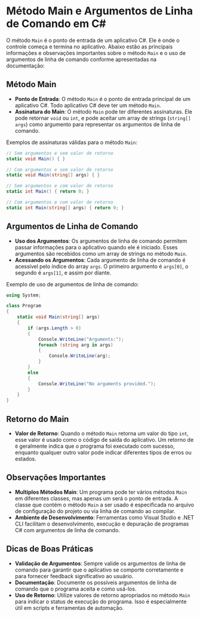 
# Método Main e Argumentos de Linha de Comando em C#

O método `Main` é o ponto de entrada de um aplicativo C#. Ele é onde o controle começa e termina no aplicativo. Abaixo estão as principais informações e observações importantes sobre o método `Main` e o uso de argumentos de linha de comando conforme apresentadas na documentação:

## Método Main
- **Ponto de Entrada**: O método `Main` é o ponto de entrada principal de um aplicativo C#. Todo aplicativo C# deve ter um método `Main`.
- **Assinatura do Main**: O método `Main` pode ter diferentes assinaturas. Ele pode retornar `void` ou `int`, e pode aceitar um array de strings (`string[] args`) como argumento para representar os argumentos de linha de comando.

Exemplos de assinaturas válidas para o método `Main`:
```csharp
// Sem argumentos e sem valor de retorno
static void Main() { }

// Com argumentos e sem valor de retorno
static void Main(string[] args) { }

// Sem argumentos e com valor de retorno
static int Main() { return 0; }

// Com argumentos e com valor de retorno
static int Main(string[] args) { return 0; }
```

## Argumentos de Linha de Comando
- **Uso dos Argumentos**: Os argumentos de linha de comando permitem passar informações para o aplicativo quando ele é iniciado. Esses argumentos são recebidos como um array de strings no método `Main`.
- **Acessando os Argumentos**: Cada argumento de linha de comando é acessível pelo índice do array `args`. O primeiro argumento é `args[0]`, o segundo é `args[1]`, e assim por diante.

Exemplo de uso de argumentos de linha de comando:
```csharp
using System;

class Program
{
    static void Main(string[] args)
    {
        if (args.Length > 0)
        {
            Console.WriteLine("Arguments:");
            foreach (string arg in args)
            {
                Console.WriteLine(arg);
            }
        }
        else
        {
            Console.WriteLine("No arguments provided.");
        }
    }
}
```

## Retorno do Main
- **Valor de Retorno**: Quando o método `Main` retorna um valor do tipo `int`, esse valor é usado como o código de saída do aplicativo. Um retorno de `0` geralmente indica que o programa foi executado com sucesso, enquanto qualquer outro valor pode indicar diferentes tipos de erros ou estados.

## Observações Importantes
- **Multiplos Métodos Main**: Um programa pode ter vários métodos `Main` em diferentes classes, mas apenas um será o ponto de entrada. A classe que contém o método `Main` a ser usado é especificada no arquivo de configuração do projeto ou via linha de comando ao compilar.
- **Ambiente de Desenvolvimento**: Ferramentas como Visual Studio e .NET CLI facilitam o desenvolvimento, execução e depuração de programas C# com argumentos de linha de comando.

## Dicas de Boas Práticas
- **Validação de Argumentos**: Sempre valide os argumentos de linha de comando para garantir que o aplicativo se comporte corretamente e para fornecer feedback significativo ao usuário.
- **Documentação**: Documente os possíveis argumentos de linha de comando que o programa aceita e como usá-los.
- **Uso de Retorno**: Utilize valores de retorno apropriados no método `Main` para indicar o status de execução do programa. Isso é especialmente útil em scripts e ferramentas de automação.
